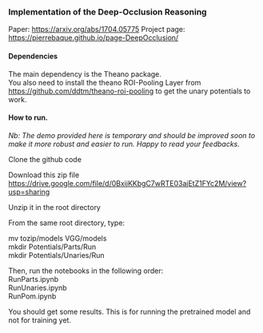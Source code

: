 ### Implementation of the Deep-Occlusion Reasoning
Paper: https://arxiv.org/abs/1704.05775 
Project page: https://pierrebaque.github.io/page-DeepOcclusion/ 

#### Dependencies
The main dependency is the Theano package.   
You also need to install the theano ROI-Pooling Layer from https://github.com/ddtm/theano-roi-pooling to get the unary potentials to work.

#### How to run.
*Nb: The demo provided here is temporary and should be improved soon to make it more robust and easier to run. Happy to read your feedbacks.*

Clone the github code

Download this zip file https://drive.google.com/file/d/0BxijKKbgC7wRTE03ajEtZ1FYc2M/view?usp=sharing

Unzip it in the root directory

From the same root directory, type:

mv tozip/models VGG/models  
mkdir Potentials/Parts/Run  
mkdir Potentials/Unaries/Run   

Then, run the notebooks in the following order:   
RunParts.ipynb   
RunUnaries.ipynb   
RunPom.ipynb   


You should get some results. This is for running the pretrained model and not for training yet. 
